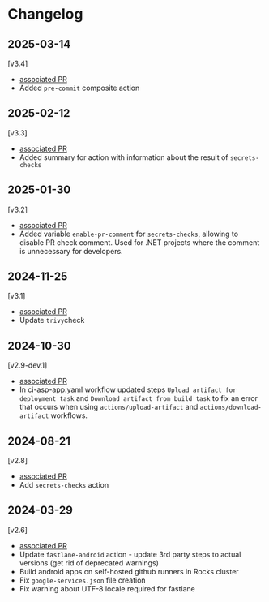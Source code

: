 # Changelog

## 2025-03-14

[v3.4]

- [associated PR](https://github.com/saritasa-nest/saritasa-github-actions/pull/17)
- Added `pre-commit` composite action

## 2025-02-12

[v3.3]

- [associated PR](https://github.com/saritasa-nest/saritasa-github-actions/pull/15)
- Added summary for action with information about the result of `secrets-checks`

## 2025-01-30

[v3.2]

- [associated PR](https://github.com/saritasa-nest/saritasa-github-actions/pull/14)
- Added variable `enable-pr-comment` for `secrets-checks`, allowing to disable PR check comment.
  Used for .NET projects where the comment is unnecessary for developers.

## 2024-11-25

[v3.1]

- [associated PR](https://github.com/saritasa-nest/saritasa-github-actions/pull/13)
- Update `trivy`check

## 2024-10-30

[v2.9-dev.1]

- [associated PR](https://github.com/saritasa-nest/saritasa-github-actions/pull/11)
- In ci-asp-app.yaml workflow updated steps `Upload artifact for deployment task` and `Download artifact from build task`
  to fix an error that occurs when using `actions/upload-artifact` and `actions/download-artifact` workflows.

## 2024-08-21

[v2.8]

- [associated PR](https://github.com/saritasa-nest/saritasa-github-actions/pull/10)
- Add `secrets-checks` action

## 2024-03-29

[v2.6]

- [associated PR](https://github.com/saritasa-nest/saritasa-github-actions/pull/8)
- Update `fastlane-android` action - update 3rd party steps to actual versions (get rid of deprecated warnings)
- Build android apps on self-hosted github runners in Rocks cluster
- Fix `google-services.json` file creation
- Fix warning about UTF-8 locale required for fastlane
